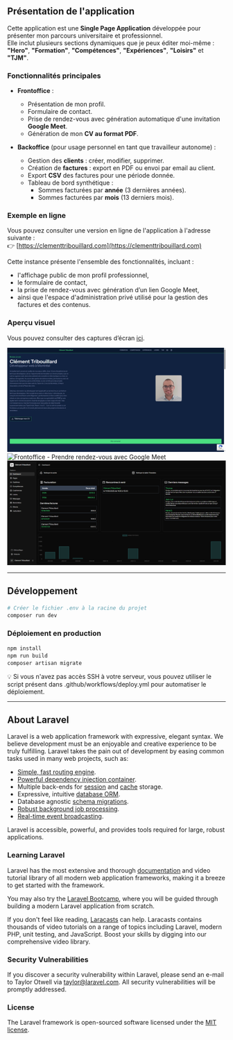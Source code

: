 ## Présentation de l'application

Cette application est une **Single Page Application** développée pour présenter mon parcours universitaire et professionnel.  
Elle inclut plusieurs sections dynamiques que je peux éditer moi-même :  
**"Hero"**, **"Formation"**, **"Compétences"**, **"Expériences"**, **"Loisirs"** et **"TJM"**.

### Fonctionnalités principales

- **Frontoffice** :  
  - Présentation de mon profil.
  - Formulaire de contact.
  - Prise de rendez-vous avec génération automatique d'une invitation **Google Meet**.
  - Génération de mon **CV au format PDF**.

- **Backoffice** (pour usage personnel en tant que travailleur autonome) :  
  - Gestion des **clients** : créer, modifier, supprimer.
  - Création de **factures** : export en PDF ou envoi par email au client.
  - Export **CSV** des factures pour une période donnée.
  - Tableau de bord synthétique :
    - Sommes facturées par **année** (3 dernières années).
    - Sommes facturées par **mois** (13 derniers mois).

### Exemple en ligne

Vous pouvez consulter une version en ligne de l'application à l'adresse suivante :  
👉 [https://clementtribouillard.com](https://clementtribouillard.com)

Cette instance présente l'ensemble des fonctionnalités, incluant :
- l'affichage public de mon profil professionnel,
- le formulaire de contact,
- la prise de rendez-vous avec génération d’un lien Google Meet,
- ainsi que l'espace d'administration privé utilisé pour la gestion des factures et des contenus.

### Aperçu visuel

Vous pouvez consulter des captures d’écran [ici](https://clementtribouillard.com/screenshoots).

![Frontoffice - Hero](./public/screenshoots/001_frontoffice_hero.png)  
![Frontoffice - Prendre rendez-vous avec Google Meet](./public/screenshoots/001_frontoffice_meet.png)  
![Backoffice - Dashboard](./public/screenshoots/101_backoffice_dashboard.png)

---

## Développement

```bash
# Créer le fichier .env à la racine du projet
composer run dev
```

### Déploiement en production

```bash
npm install
npm run build
composer artisan migrate
```

💡 Si vous n'avez pas accès SSH à votre serveur, vous pouvez utiliser le script présent dans .github/workflows/deploy.yml pour automatiser le déploiement.

---

## About Laravel

Laravel is a web application framework with expressive, elegant syntax. We believe development must be an enjoyable and creative experience to be truly fulfilling. Laravel takes the pain out of development by easing common tasks used in many web projects, such as:

- [Simple, fast routing engine](https://laravel.com/docs/routing).
- [Powerful dependency injection container](https://laravel.com/docs/container).
- Multiple back-ends for [session](https://laravel.com/docs/session) and [cache](https://laravel.com/docs/cache) storage.
- Expressive, intuitive [database ORM](https://laravel.com/docs/eloquent).
- Database agnostic [schema migrations](https://laravel.com/docs/migrations).
- [Robust background job processing](https://laravel.com/docs/queues).
- [Real-time event broadcasting](https://laravel.com/docs/broadcasting).

Laravel is accessible, powerful, and provides tools required for large, robust applications.

### Learning Laravel

Laravel has the most extensive and thorough [documentation](https://laravel.com/docs) and video tutorial library of all modern web application frameworks, making it a breeze to get started with the framework.

You may also try the [Laravel Bootcamp](https://bootcamp.laravel.com), where you will be guided through building a modern Laravel application from scratch.

If you don't feel like reading, [Laracasts](https://laracasts.com) can help. Laracasts contains thousands of video tutorials on a range of topics including Laravel, modern PHP, unit testing, and JavaScript. Boost your skills by digging into our comprehensive video library.

### Security Vulnerabilities

If you discover a security vulnerability within Laravel, please send an e-mail to Taylor Otwell via [taylor@laravel.com](mailto:taylor@laravel.com). All security vulnerabilities will be promptly addressed.

### License

The Laravel framework is open-sourced software licensed under the [MIT license](https://opensource.org/licenses/MIT).
